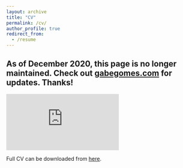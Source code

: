 ```yaml
---
layout: archive
title: "CV"
permalink: /cv/
author_profile: true
redirect_from:
  - /resume
---
```

## As of December 2020, this page is no longer maintained. Check out [gabegomes.com](https://gabegomes.com) for updates. Thanks!



<embed src="https://gabegomes.github.io/files/GGomes_CV_July_2020_website.pdf" type="application/pdf" />

Full CV can be downloaded from [<u>here</u>](https://gabegomes.github.io/files/GGomes_CV_July_2020_website.pdf).
